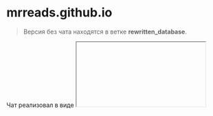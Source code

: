# mrreads.github.io

> Версия без чата находятся в ветке **rewritten_database**.

Чат реализовал в виде <iframe>, так как при использовании **include** обновляется вся страница.
Пока что чат отображается на **странице пользователя** и **только у студента**.